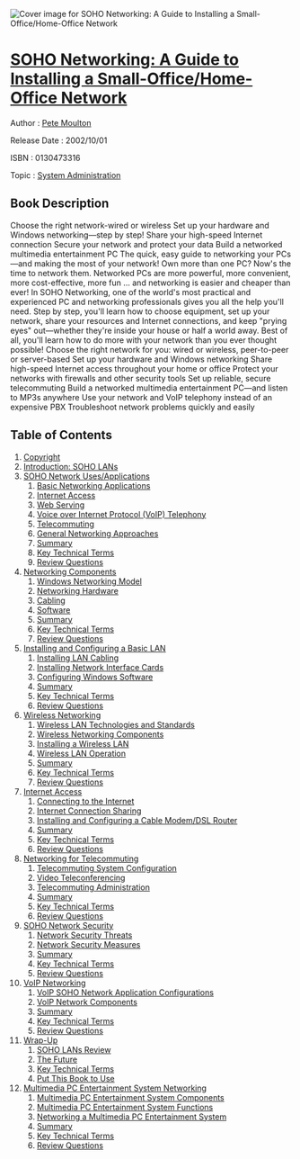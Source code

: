 ![Cover image for SOHO Networking: A Guide to Installing a Small-Office/Home-Office Network](https://imgdetail.ebookreading.net/cover/cover/system_admin/EB0130473316.jpg)

[SOHO Networking: A Guide to Installing a Small-Office/Home-Office Network](https://ebookreading.net/view/book/SOHO+Networking%3A+A+Guide+to+Installing+a+Small-Office%2FHome-Office+Network-EB0130473316_1.html "SOHO Networking: A Guide to Installing a Small-Office/Home-Office Network")
====================================================================================================================

Author : [Pete Moulton](https://ebookreading.net/search/author/Pete+Moulton)

Release Date : 2002/10/01

ISBN : 0130473316

Topic : [System Administration](https://ebookreading.net/search/category/system-administration)

Book Description
-----------------

Choose the right network-wired or wireless
Set up your hardware and Windows networking—step by step!
Share your high-speed Internet connection
Secure your network and protect your data
Build a networked multimedia entertainment PC
The quick, easy guide to networking your PCs—and making the most of your network!
Own more than one PC? Now's the time to network them. Networked PCs are more powerful, more convenient, more cost-effective, more fun ... and networking is easier and cheaper than ever! In SOHO Networking, one of the world's most practical and experienced PC and networking professionals gives you all the help you'll need. Step by step, you'll learn how to choose equipment, set up your network, share your resources and Internet connections, and keep "prying eyes" out—whether they're inside your house or half a world away. Best of all, you'll learn how to do more with your network than you ever thought possible!
Choose the right network for you: wired or wireless, peer-to-peer or server-based
Set up your hardware and Windows networking
Share high-speed Internet access throughout your home or office
Protect your networks with firewalls and other security tools
Set up reliable, secure telecommuting
Build a networked multimedia entertainment PC—and listen to MP3s anywhere
Use your network and VoIP telephony instead of an expensive PBX
Troubleshoot network problems quickly and easily
              
Table of Contents
-----------------

1. [Copyright](https://ebookreading.net/view/book/SOHO+Networking%3A+A+Guide+to+Installing+a+Small-Office%2FHome-Office+Network-EB0130473316_1.html)
1. [Introduction: SOHO LANs](https://ebookreading.net/view/book/SOHO+Networking%3A+A+Guide+to+Installing+a+Small-Office%2FHome-Office+Network-EB0130473316_2.html)
1. [SOHO Network Uses/Applications](https://ebookreading.net/view/book/SOHO+Networking%3A+A+Guide+to+Installing+a+Small-Office%2FHome-Office+Network-EB0130473316_3.html)
    1. [Basic Networking Applications](https://ebookreading.net/view/book/SOHO+Networking%3A+A+Guide+to+Installing+a+Small-Office%2FHome-Office+Network-EB0130473316_4.html)
    1. [Internet Access](https://ebookreading.net/view/book/SOHO+Networking%3A+A+Guide+to+Installing+a+Small-Office%2FHome-Office+Network-EB0130473316_5.html)
    1. [Web Serving](https://ebookreading.net/view/book/SOHO+Networking%3A+A+Guide+to+Installing+a+Small-Office%2FHome-Office+Network-EB0130473316_6.html)
    1. [Voice over Internet Protocol (VoIP) Telephony](https://ebookreading.net/view/book/SOHO+Networking%3A+A+Guide+to+Installing+a+Small-Office%2FHome-Office+Network-EB0130473316_7.html)
    1. [Telecommuting](https://ebookreading.net/view/book/SOHO+Networking%3A+A+Guide+to+Installing+a+Small-Office%2FHome-Office+Network-EB0130473316_8.html)
    1. [General Networking Approaches](https://ebookreading.net/view/book/SOHO+Networking%3A+A+Guide+to+Installing+a+Small-Office%2FHome-Office+Network-EB0130473316_9.html)
    1. [Summary](https://ebookreading.net/view/book/SOHO+Networking%3A+A+Guide+to+Installing+a+Small-Office%2FHome-Office+Network-EB0130473316_10.html)
    1. [Key Technical Terms](https://ebookreading.net/view/book/SOHO+Networking%3A+A+Guide+to+Installing+a+Small-Office%2FHome-Office+Network-EB0130473316_11.html)
    1. [Review Questions](https://ebookreading.net/view/book/SOHO+Networking%3A+A+Guide+to+Installing+a+Small-Office%2FHome-Office+Network-EB0130473316_12.html)
1. [Networking Components](https://ebookreading.net/view/book/SOHO+Networking%3A+A+Guide+to+Installing+a+Small-Office%2FHome-Office+Network-EB0130473316_13.html)
    1. [Windows Networking Model](https://ebookreading.net/view/book/SOHO+Networking%3A+A+Guide+to+Installing+a+Small-Office%2FHome-Office+Network-EB0130473316_14.html)
    1. [Networking Hardware](https://ebookreading.net/view/book/SOHO+Networking%3A+A+Guide+to+Installing+a+Small-Office%2FHome-Office+Network-EB0130473316_15.html)
    1. [Cabling](https://ebookreading.net/view/book/SOHO+Networking%3A+A+Guide+to+Installing+a+Small-Office%2FHome-Office+Network-EB0130473316_16.html)
    1. [Software](https://ebookreading.net/view/book/SOHO+Networking%3A+A+Guide+to+Installing+a+Small-Office%2FHome-Office+Network-EB0130473316_17.html)
    1. [Summary](https://ebookreading.net/view/book/SOHO+Networking%3A+A+Guide+to+Installing+a+Small-Office%2FHome-Office+Network-EB0130473316_18.html)
    1. [Key Technical Terms](https://ebookreading.net/view/book/SOHO+Networking%3A+A+Guide+to+Installing+a+Small-Office%2FHome-Office+Network-EB0130473316_19.html)
    1. [Review Questions](https://ebookreading.net/view/book/SOHO+Networking%3A+A+Guide+to+Installing+a+Small-Office%2FHome-Office+Network-EB0130473316_20.html)
1. [Installing and Configuring a Basic LAN](https://ebookreading.net/view/book/SOHO+Networking%3A+A+Guide+to+Installing+a+Small-Office%2FHome-Office+Network-EB0130473316_21.html)
    1. [Installing LAN Cabling](https://ebookreading.net/view/book/SOHO+Networking%3A+A+Guide+to+Installing+a+Small-Office%2FHome-Office+Network-EB0130473316_22.html)
    1. [Installing Network Interface Cards](https://ebookreading.net/view/book/SOHO+Networking%3A+A+Guide+to+Installing+a+Small-Office%2FHome-Office+Network-EB0130473316_23.html)
    1. [Configuring Windows Software](https://ebookreading.net/view/book/SOHO+Networking%3A+A+Guide+to+Installing+a+Small-Office%2FHome-Office+Network-EB0130473316_24.html)
    1. [Summary](https://ebookreading.net/view/book/SOHO+Networking%3A+A+Guide+to+Installing+a+Small-Office%2FHome-Office+Network-EB0130473316_25.html)
    1. [Key Technical Terms](https://ebookreading.net/view/book/SOHO+Networking%3A+A+Guide+to+Installing+a+Small-Office%2FHome-Office+Network-EB0130473316_26.html)
    1. [Review Questions](https://ebookreading.net/view/book/SOHO+Networking%3A+A+Guide+to+Installing+a+Small-Office%2FHome-Office+Network-EB0130473316_27.html)
1. [Wireless Networking](https://ebookreading.net/view/book/SOHO+Networking%3A+A+Guide+to+Installing+a+Small-Office%2FHome-Office+Network-EB0130473316_28.html)
    1. [Wireless LAN Technologies and Standards](https://ebookreading.net/view/book/SOHO+Networking%3A+A+Guide+to+Installing+a+Small-Office%2FHome-Office+Network-EB0130473316_29.html)
    1. [Wireless Networking Components](https://ebookreading.net/view/book/SOHO+Networking%3A+A+Guide+to+Installing+a+Small-Office%2FHome-Office+Network-EB0130473316_30.html)
    1. [Installing a Wireless LAN](https://ebookreading.net/view/book/SOHO+Networking%3A+A+Guide+to+Installing+a+Small-Office%2FHome-Office+Network-EB0130473316_31.html)
    1. [Wireless LAN Operation](https://ebookreading.net/view/book/SOHO+Networking%3A+A+Guide+to+Installing+a+Small-Office%2FHome-Office+Network-EB0130473316_32.html)
    1. [Summary](https://ebookreading.net/view/book/SOHO+Networking%3A+A+Guide+to+Installing+a+Small-Office%2FHome-Office+Network-EB0130473316_33.html)
    1. [Key Technical Terms](https://ebookreading.net/view/book/SOHO+Networking%3A+A+Guide+to+Installing+a+Small-Office%2FHome-Office+Network-EB0130473316_34.html)
    1. [Review Questions](https://ebookreading.net/view/book/SOHO+Networking%3A+A+Guide+to+Installing+a+Small-Office%2FHome-Office+Network-EB0130473316_35.html)
1. [Internet Access](https://ebookreading.net/view/book/SOHO+Networking%3A+A+Guide+to+Installing+a+Small-Office%2FHome-Office+Network-EB0130473316_36.html)
    1. [Connecting to the Internet](https://ebookreading.net/view/book/SOHO+Networking%3A+A+Guide+to+Installing+a+Small-Office%2FHome-Office+Network-EB0130473316_37.html)
    1. [Internet Connection Sharing](https://ebookreading.net/view/book/SOHO+Networking%3A+A+Guide+to+Installing+a+Small-Office%2FHome-Office+Network-EB0130473316_38.html)
    1. [Installing and Configuring a Cable Modem/DSL Router](https://ebookreading.net/view/book/SOHO+Networking%3A+A+Guide+to+Installing+a+Small-Office%2FHome-Office+Network-EB0130473316_39.html)
    1. [Summary](https://ebookreading.net/view/book/SOHO+Networking%3A+A+Guide+to+Installing+a+Small-Office%2FHome-Office+Network-EB0130473316_40.html)
    1. [Key Technical Terms](https://ebookreading.net/view/book/SOHO+Networking%3A+A+Guide+to+Installing+a+Small-Office%2FHome-Office+Network-EB0130473316_41.html)
    1. [Review Questions](https://ebookreading.net/view/book/SOHO+Networking%3A+A+Guide+to+Installing+a+Small-Office%2FHome-Office+Network-EB0130473316_42.html)
1. [Networking for Telecommuting](https://ebookreading.net/view/book/SOHO+Networking%3A+A+Guide+to+Installing+a+Small-Office%2FHome-Office+Network-EB0130473316_43.html)
    1. [Telecommuting System Configuration](https://ebookreading.net/view/book/SOHO+Networking%3A+A+Guide+to+Installing+a+Small-Office%2FHome-Office+Network-EB0130473316_44.html)
    1. [Video Teleconferencing](https://ebookreading.net/view/book/SOHO+Networking%3A+A+Guide+to+Installing+a+Small-Office%2FHome-Office+Network-EB0130473316_45.html)
    1. [Telecommuting Administration](https://ebookreading.net/view/book/SOHO+Networking%3A+A+Guide+to+Installing+a+Small-Office%2FHome-Office+Network-EB0130473316_46.html)
    1. [Summary](https://ebookreading.net/view/book/SOHO+Networking%3A+A+Guide+to+Installing+a+Small-Office%2FHome-Office+Network-EB0130473316_47.html)
    1. [Key Technical Terms](https://ebookreading.net/view/book/SOHO+Networking%3A+A+Guide+to+Installing+a+Small-Office%2FHome-Office+Network-EB0130473316_48.html)
    1. [Review Questions](https://ebookreading.net/view/book/SOHO+Networking%3A+A+Guide+to+Installing+a+Small-Office%2FHome-Office+Network-EB0130473316_49.html)
1. [SOHO Network Security](https://ebookreading.net/view/book/SOHO+Networking%3A+A+Guide+to+Installing+a+Small-Office%2FHome-Office+Network-EB0130473316_50.html)
    1. [Network Security Threats](https://ebookreading.net/view/book/SOHO+Networking%3A+A+Guide+to+Installing+a+Small-Office%2FHome-Office+Network-EB0130473316_51.html)
    1. [Network Security Measures](https://ebookreading.net/view/book/SOHO+Networking%3A+A+Guide+to+Installing+a+Small-Office%2FHome-Office+Network-EB0130473316_52.html)
    1. [Summary](https://ebookreading.net/view/book/SOHO+Networking%3A+A+Guide+to+Installing+a+Small-Office%2FHome-Office+Network-EB0130473316_53.html)
    1. [Key Technical Terms](https://ebookreading.net/view/book/SOHO+Networking%3A+A+Guide+to+Installing+a+Small-Office%2FHome-Office+Network-EB0130473316_54.html)
    1. [Review Questions](https://ebookreading.net/view/book/SOHO+Networking%3A+A+Guide+to+Installing+a+Small-Office%2FHome-Office+Network-EB0130473316_55.html)
1. [VoIP Networking](https://ebookreading.net/view/book/SOHO+Networking%3A+A+Guide+to+Installing+a+Small-Office%2FHome-Office+Network-EB0130473316_56.html)
    1. [VoIP SOHO Network Application Configurations](https://ebookreading.net/view/book/SOHO+Networking%3A+A+Guide+to+Installing+a+Small-Office%2FHome-Office+Network-EB0130473316_57.html)
    1. [VoIP Network Components](https://ebookreading.net/view/book/SOHO+Networking%3A+A+Guide+to+Installing+a+Small-Office%2FHome-Office+Network-EB0130473316_58.html)
    1. [Summary](https://ebookreading.net/view/book/SOHO+Networking%3A+A+Guide+to+Installing+a+Small-Office%2FHome-Office+Network-EB0130473316_59.html)
    1. [Key Technical Terms](https://ebookreading.net/view/book/SOHO+Networking%3A+A+Guide+to+Installing+a+Small-Office%2FHome-Office+Network-EB0130473316_60.html)
    1. [Review Questions](https://ebookreading.net/view/book/SOHO+Networking%3A+A+Guide+to+Installing+a+Small-Office%2FHome-Office+Network-EB0130473316_61.html)
1. [Wrap-Up](https://ebookreading.net/view/book/SOHO+Networking%3A+A+Guide+to+Installing+a+Small-Office%2FHome-Office+Network-EB0130473316_62.html)
    1. [SOHO LANs Review](https://ebookreading.net/view/book/SOHO+Networking%3A+A+Guide+to+Installing+a+Small-Office%2FHome-Office+Network-EB0130473316_63.html)
    1. [The Future](https://ebookreading.net/view/book/SOHO+Networking%3A+A+Guide+to+Installing+a+Small-Office%2FHome-Office+Network-EB0130473316_64.html)
    1. [Key Technical Terms](https://ebookreading.net/view/book/SOHO+Networking%3A+A+Guide+to+Installing+a+Small-Office%2FHome-Office+Network-EB0130473316_65.html)
    1. [Put This Book to Use](https://ebookreading.net/view/book/SOHO+Networking%3A+A+Guide+to+Installing+a+Small-Office%2FHome-Office+Network-EB0130473316_66.html)
1. [Multimedia PC Entertainment System Networking](https://ebookreading.net/view/book/SOHO+Networking%3A+A+Guide+to+Installing+a+Small-Office%2FHome-Office+Network-EB0130473316_67.html)
    1. [Multimedia PC Entertainment System Components](https://ebookreading.net/view/book/SOHO+Networking%3A+A+Guide+to+Installing+a+Small-Office%2FHome-Office+Network-EB0130473316_68.html)
    1. [Multimedia PC Entertainment System Functions](https://ebookreading.net/view/book/SOHO+Networking%3A+A+Guide+to+Installing+a+Small-Office%2FHome-Office+Network-EB0130473316_69.html)
    1. [Networking a Multimedia PC Entertainment System](https://ebookreading.net/view/book/SOHO+Networking%3A+A+Guide+to+Installing+a+Small-Office%2FHome-Office+Network-EB0130473316_70.html)
    1. [Summary](https://ebookreading.net/view/book/SOHO+Networking%3A+A+Guide+to+Installing+a+Small-Office%2FHome-Office+Network-EB0130473316_71.html)
    1. [Key Technical Terms](https://ebookreading.net/view/book/SOHO+Networking%3A+A+Guide+to+Installing+a+Small-Office%2FHome-Office+Network-EB0130473316_72.html)
    1. [Review Questions](https://ebookreading.net/view/book/SOHO+Networking%3A+A+Guide+to+Installing+a+Small-Office%2FHome-Office+Network-EB0130473316_73.html)
